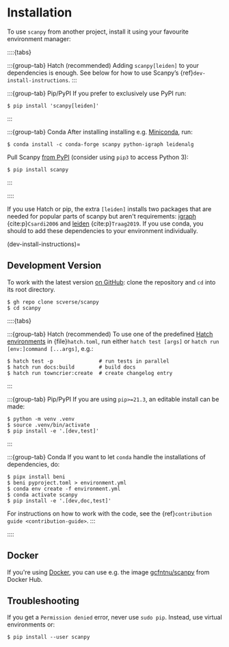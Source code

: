 # Installation

To use `scanpy` from another project, install it using your favourite environment manager:

::::{tabs}

:::{group-tab} Hatch (recommended)
Adding `scanpy[leiden]` to your dependencies is enough.
See below for how to use Scanpy’s {ref}`dev-install-instructions`.
:::

:::{group-tab} Pip/PyPI
If you prefer to exclusively use PyPI run:

```console
$ pip install 'scanpy[leiden]'
```
:::

:::{group-tab} Conda
After installing installing e.g. [Miniconda][], run:

```console
$ conda install -c conda-forge scanpy python-igraph leidenalg
```

Pull Scanpy [from PyPI][] (consider using `pip3` to access Python 3):

```console
$ pip install scanpy
```

[miniconda]: https://docs.anaconda.com/miniconda/miniconda-install/
[from pypi]: https://pypi.org/project/scanpy
:::

::::

If you use Hatch or pip, the extra `[leiden]` installs two packages that are needed for popular
parts of scanpy but aren't requirements: [igraph][] {cite:p}`Csardi2006` and [leiden][] {cite:p}`Traag2019`.
If you use conda, you should to add these dependencies to your environment individually.

[igraph]: https://python.igraph.org/en/stable/
[leiden]: https://leidenalg.readthedocs.io

(dev-install-instructions)=

## Development Version

To work with the latest version [on GitHub][]: clone the repository and `cd` into its root directory.

```console
$ gh repo clone scverse/scanpy
$ cd scanpy
```

::::{tabs}

:::{group-tab} Hatch (recommended)
To use one of the predefined [Hatch environments][] in {file}`hatch.toml`,
run either `hatch test [args]` or `hatch run [env:]command [...args]`, e.g.:

```console
$ hatch test -p               # run tests in parallel
$ hatch run docs:build        # build docs
$ hatch run towncrier:create  # create changelog entry
```

[hatch environments]: https://hatch.pypa.io/latest/tutorials/environment/basic-usage/
:::

:::{group-tab} Pip/PyPI
If you are using `pip>=21.3`, an editable install can be made:

```console
$ python -m venv .venv
$ source .venv/bin/activate
$ pip install -e '.[dev,test]'
```
:::

:::{group-tab} Conda
If you want to let `conda` handle the installations of dependencies, do:

```console
$ pipx install beni
$ beni pyproject.toml > environment.yml
$ conda env create -f environment.yml
$ conda activate scanpy
$ pip install -e '.[dev,doc,test]'
```

For instructions on how to work with the code, see the {ref}`contribution guide <contribution-guide>`.
:::

::::

[on github]: https://github.com/scverse/scanpy

## Docker

If you're using [Docker][], you can use e.g. the image [gcfntnu/scanpy][] from Docker Hub.

[docker]: https://en.wikipedia.org/wiki/Docker_(software)
[gcfntnu/scanpy]: https://hub.docker.com/r/gcfntnu/scanpy

## Troubleshooting

If you get a `Permission denied` error, never use `sudo pip`. Instead, use virtual environments or:

```console
$ pip install --user scanpy
```
